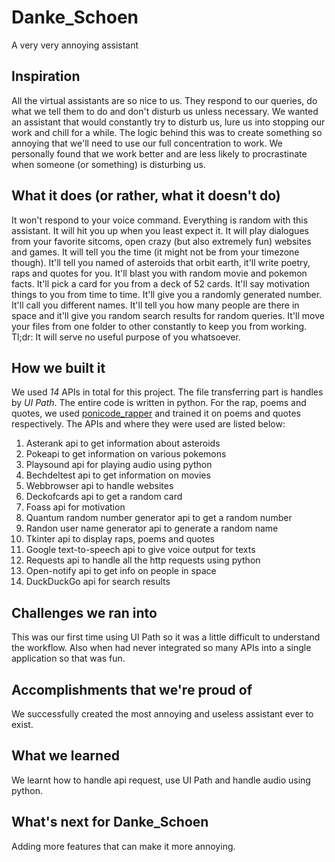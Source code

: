 # Danke_Schoen
A very very annoying assistant

## Inspiration
All the virtual assistants are so nice to us. They respond to our queries, do what we tell them to do and don't disturb us unless necessary. We wanted an assistant that would constantly try to disturb us, lure us into stopping our work and chill for a while. The logic behind this was to create something so annoying that we'll need to use our full concentration to work. We personally found that we work better and are less likely to procrastinate when someone (or something) is disturbing us.

## What it does (or rather, what it doesn't do)
It won't respond to your voice command. Everything is random with this assistant. It will hit you up when you least expect it. It will play dialogues from your favorite sitcoms, open crazy (but also extremely fun) websites and games. It will tell you the time (it might not be from your timezone though). It'll tell you named of asteroids that orbit earth, it'll write poetry, raps and quotes for you. It'll blast you with random movie and pokemon facts. It'll pick a card for you from a deck of 52 cards. It'll say motivation things to you from time to time. It'll give you a randomly generated number. It'll call you different names. It'll tell you how many people are there in space and it'll give you random search results for random queries. It'll move your files from one folder to other constantly to keep you from working.
Tl;dr: It will serve no useful purpose of you whatsoever.

## How we built it
We used *14* APIs in total for this project. The file transferring part is handles by *UI Path*. The entire code is written in python. For the rap, poems and quotes, we used [ponicode_rapper](https://github.com/Legedith/rap_battle) and trained it on poems and quotes respectively. The APIs and where they were used are listed below:
 
1. Asterank api to get information about asteroids
2. Pokeapi to get information on various pokemons
3. Playsound api for playing audio using python
4. Bechdeltest api to get information on movies
5. Webbrowser api to handle websites
6. Deckofcards api to get a random card
7. Foass api for motivation
8. Quantum random number generator api to get a random number
9. Randon user name generator api to generate a random name
10. Tkinter api to display raps, poems and quotes
11. Google text-to-speech api to give voice output for texts
12. Requests api to handle all the http requests using python
13. Open-notify api to get info on people in space
14. DuckDuckGo api for search results
 
## Challenges we ran into
This was our first time using UI Path so it was a little difficult to understand the workflow. Also when had never integrated so many APIs into a single application so that was fun.

## Accomplishments that we're proud of
We successfully created the most annoying and useless assistant ever to exist.

## What we learned
We learnt how to handle api request, use UI Path and handle audio using python.

## What's next for Danke_Schoen
Adding more features that can make it more annoying.
